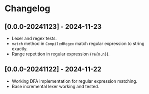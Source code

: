 # Changelog

## [0.0.0-20241123] - 2024-11-23
- Lexer and regex tests.
- `match` method in `CompiledRegex` match regular expression to string exactly.
- Range repetition in regular expression (`re{m,n}`).

## [0.0.0-20241122] - 2024-11-22
- Working DFA implementation for regular expression matching.
- Base incremental lexer working and tested.